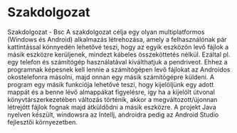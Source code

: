 # Szakdolgozat
Szakdolgozat - Bsc
A szakdolgozat célja egy olyan multiplatformos (Windows és Android) alkalmazás létrehozása, amely a felhasználónak pár kattintással könnyedén lehetővé teszi, hogy az egyik eszközön levő fájlok a másik eszközre kerüljenek, mindezt kábeles összeköttetés nélkül. Ezáltal pl. egy telefon és számítógép használatával kiválthatjuk a pendriveot. Ehhez a programnak képesnek kell lennie a számítógépen levő fájlokat az Androidos okostelefonra másolni, majd onnan egy másik számítógépre küldeni. A program egy másik funkciója lehetővé teszi, hogy kijelöljünk egy adott mappát és a benne lévő almappákat figyelésre, így ha a kijelölt útvonal könyvtárszerkezetében változás történik, akkor a megváltozott/újonnan létrejött fájlok fognak majd átküldődni a másik eszközre. A projekt Java nyelven készült, windowsra az IntelIj, androidra pedig az Android Studio fejlesztői környezetben.
